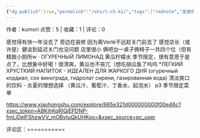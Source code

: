 ```yaml
---
{"dg-publish":true,"permalink":"/xhs/t-ch-k1/","tags":["rednote","圣彼得堡"]}
---
```


作者：kumori
点赞：5   |   收藏：1   |   评论：0

感觉得有快一年没去了 旁边在装修 因为离Verlé不远趁关门前去了 感觉店长（或许是）健谈到延迟关门也没问题 店里很小 俩吧台一桌子俩椅子一共四个位（但有精致小厕所w
· ОГУРЕЧНЫЙ ЛИМОНАД 黄瓜柠檬水 季节限定，很有意思于是点了，比想象中好喝！很清爽，黄瓜也不突兀（想吃胡瓜鱼了呜呜
*ЛЕГКИЙ ХРУСТКИЙ НАПИТОК - ИДЕАЛЕН ДЛЯ ЖАРКОГО ДНЯ (огуречный кордиал, сок винограда, гидролат сирени, газированная вода) 清淡爽口的饮料 - 炎夏的理想选择 （黄瓜汁、葡萄汁、丁香水、起泡水）
p3 季节限定菜单

https://www.xiaohongshu.com/explore/665e321d000000000f00e46c?xsec_token=ABKihKqRIQiEPDNP-fmLjDelFShzwVV_mOBytuQkUHKoo=&xsec_source=pc_user

评论区：===========

